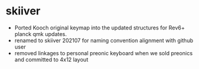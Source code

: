 # skiiver

- Ported Kooch original keymap into the updated structures for Rev6+ planck qmk updates.
- renamed to skiiver 202107 for naming convention alignment with github user
- removed linkages to personal preonic keyboard when we sold preonics and committed to 4x12 layout

